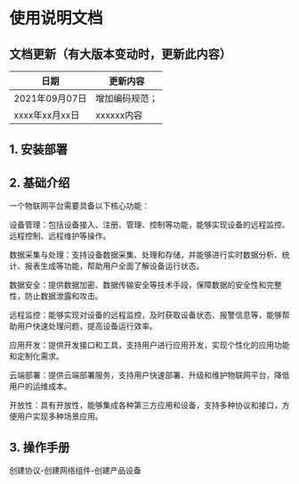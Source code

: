 #
# 使用说明文档
## 文档更新（有大版本变动时，更新此内容）

| 日期          | 更新内容 |
|-------------| --- |
| 2021年09月07日  | 增加编码规范； |
| xxxx年xx月xx日 | xxxxxx内容 |

## 1. 安装部署
## 2. 基础介绍
一个物联网平台需要具备以下核心功能：

设备管理：包括设备接入、注册、管理、控制等功能，能够实现设备的远程监控、远程控制、远程维护等操作。

数据采集与处理：支持设备数据采集、处理和存储，并能够进行实时数据分析、统计、报表生成等功能，帮助用户全面了解设备运行状态。

数据安全：提供数据加密、数据传输安全等技术手段，保障数据的安全性和完整性，防止数据泄露和攻击。

远程监控：能够实现对设备的远程监控，及时获取设备状态、报警信息等，能够帮助用户快速处理问题，提高设备运行效率。

应用开发：提供开发接口和工具，支持用户进行应用开发，实现个性化的应用功能和定制化需求。

云端部署：提供云端部署服务，支持用户快速部署、升级和维护物联网平台，降低用户的运维成本。

开放性：具有开放性，能够集成各种第三方应用和设备，支持多种协议和接口，方便用户实现多种场景应用。
## 3. 操作手册
创建协议-创建网络组件-创建产品设备
